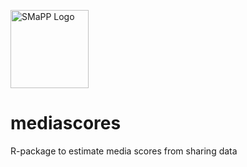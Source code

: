 [<img src="https://i2.wp.com/smappnyu.org/wp-content/uploads/2018/11/FINAL_SMAPP-02-1.png" width=125 alt="SMaPP Logo"/>](https://smappnyu.org)

# mediascores
R-package to estimate media scores from sharing data
